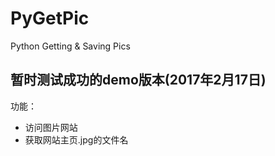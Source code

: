 # PyGetPic
Python Getting &amp; Saving Pics

## 暂时测试成功的demo版本(2017年2月17日)
功能：
- 访问图片网站
- 获取网站主页.jpg的文件名